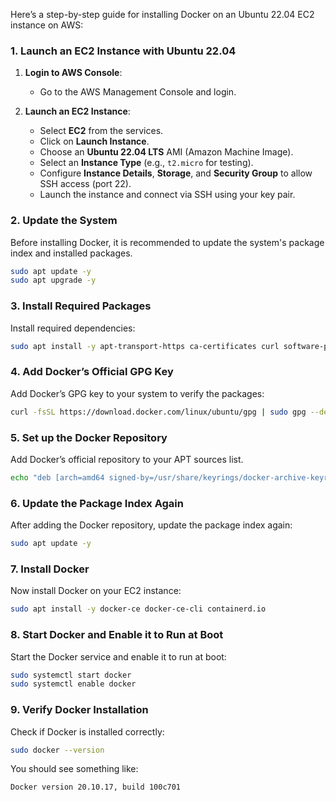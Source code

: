 Here’s a step-by-step guide for installing Docker on an Ubuntu 22.04 EC2 instance on AWS:

### **1. Launch an EC2 Instance with Ubuntu 22.04**

1. **Login to AWS Console**:
   - Go to the AWS Management Console and login.

2. **Launch an EC2 Instance**:
   - Select **EC2** from the services.
   - Click on **Launch Instance**.
   - Choose an **Ubuntu 22.04 LTS** AMI (Amazon Machine Image).
   - Select an **Instance Type** (e.g., `t2.micro` for testing).
   - Configure **Instance Details**, **Storage**, and **Security Group** to allow SSH access (port 22).
   - Launch the instance and connect via SSH using your key pair.

### **2. Update the System**

Before installing Docker, it is recommended to update the system's package index and installed packages.

```bash
sudo apt update -y
sudo apt upgrade -y
```

### **3. Install Required Packages**

Install required dependencies:

```bash
sudo apt install -y apt-transport-https ca-certificates curl software-properties-common
```

### **4. Add Docker’s Official GPG Key**

Add Docker’s GPG key to your system to verify the packages:

```bash
curl -fsSL https://download.docker.com/linux/ubuntu/gpg | sudo gpg --dearmor -o /usr/share/keyrings/docker-archive-keyring.gpg
```

### **5. Set up the Docker Repository**

Add Docker’s official repository to your APT sources list.

```bash
echo "deb [arch=amd64 signed-by=/usr/share/keyrings/docker-archive-keyring.gpg] https://download.docker.com/linux/ubuntu $(lsb_release -cs) stable" | sudo tee /etc/apt/sources.list.d/docker.list > /dev/null
```

### **6. Update the Package Index Again**

After adding the Docker repository, update the package index again:

```bash
sudo apt update -y
```

### **7. Install Docker**

Now install Docker on your EC2 instance:

```bash
sudo apt install -y docker-ce docker-ce-cli containerd.io
```

### **8. Start Docker and Enable it to Run at Boot**

Start the Docker service and enable it to run at boot:

```bash
sudo systemctl start docker
sudo systemctl enable docker
```

### **9. Verify Docker Installation**

Check if Docker is installed correctly:

```bash
sudo docker --version
```

You should see something like:
```
Docker version 20.10.17, build 100c701
```
